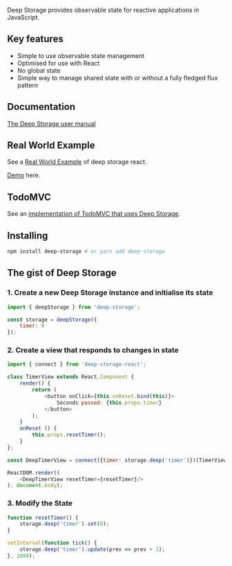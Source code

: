 Deep Storage provides observable state for reactive applications in JavaScript.

## Key features

* Simple to use observable state management
* Optimised for use with React
* No global state
* Simple way to manage shared state with or without a fully fledged flux pattern

## Documentation

[The Deep Storage user manual](https://deep-storage.gitbooks.io/deep-storage/content/)

## Real World Example

See a [Real World Example](https://github.com/deep-storage/examples/tree/master/react-saas) of
deep storage react.

[Demo](http://react-saas.surge.sh/) here.

## TodoMVC

See an [implementation of TodoMVC that uses Deep Storage](https://github.com/deep-storage/examples/tree/master/react-todomvc).

## Installing

```bash
npm install deep-storage # or yarn add deep-storage
```

## The gist of Deep Storage

### 1. Create a new Deep Storage instance and initialise its state

```javascript
import { deepStorage } from 'deep-storage';

const storage = deepStorage({
    timer: 0
});
```

### 2. Create a view that responds to changes in state

```javascript
import { connect } from 'deep-storage-react';

class TimerView extends React.Component {
    render() {
        return (
            <button onClick={this.onReset.bind(this)}>
                Seconds passed: {this.props.timer}
            </button>
        );
    }
    onReset () {
        this.props.resetTimer();
    }
};

const DeepTimerView = connect({timer: storage.deep('timer')})(TimerView);

ReactDOM.render((
    <DeepTimerView resetTimer={resetTimer}/>
), document.body);
```

### 3. Modify the State

```javascript
function resetTimer() {
    storage.deep('timer').set(0);
}

setInterval(function tick() {
    storage.deep('timer').update(prev => prev + 1);
}, 1000);
```